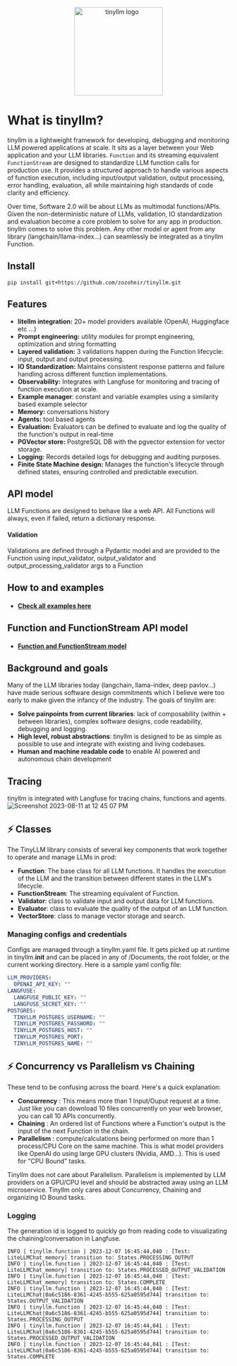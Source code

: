 <p align="center">
  <img src="https://github.com/zozoheir/tinyllm/assets/42655961/3137025b-8750-4db9-ad71-0325fd7b1f19" width="200" height="200" alt="tinyllm logo">
</p>

# What is tinyllm?
tinyllm is a lightweight framework for developing, debugging and monitoring LLM powered applications at scale. It sits as a layer between your Web application and your LLM libraries.
`Function` and its streaming equivalent `FunctionStream` are designed to standardize LLM function calls for production use. 
It provides a structured approach to handle various aspects of function execution, including input/output validation, output processing, error handling, evaluation, all while maintaining high standards of code clarity and efficiency.

Over time, Software 2.0 will be about LLMs as multimodal functions/APIs. Given the non-deterministic nature of LLMs, validation, IO standardization and evaluation become a core problem to solve for any app in production. tinyllm comes to solve this problem.
Any other model or agent from any library (langchain/llama-index...) can seamlessly be integrated as a tinyllm Function.

## Install
```
pip install git+https://github.com/zozoheir/tinyllm.git
```
## Features
- **litellm integration:** 20+ model providers available (OpenAI, Huggingface etc ...)
- **Prompt engineering:** utility modules for prompt engineering, optimization and string formatting
- **Layered validation:** 3 validations happen during the Function lifecycle: input, output and output processing.
- **IO Standardization:** Maintains consistent response patterns and failure handling across different function implementations.
- **Observability:** Integrates with Langfuse for monitoring and tracing of function execution at scale.
- **Example manager**: constant and variable examples using a similarity based example selector
- **Memory:** conversations history
- **Agents:** tool based agents
- **Evaluation:** Evaluators can be defined to evaluate and log the quality of the function's output in real-time
- **PGVector store:** PostgreSQL DB with the pgvector extension for vector storage.
- **Logging:** Records detailed logs for debugging and auditing purposes.
- **Finite State Machine design:** Manages the function's lifecycle through defined states, ensuring controlled and predictable execution.

## API model
LLM Functions are designed to behave like a web API. All Functions will always, even if failed, return a dictionary response.

#### Validation
Validations are defined through a Pydantic model and are provided to the Function using input_validator, output_validator and output_processing_validator args to a Function
 
## How to and examples
* ####  [Check all examples here](https://github.com/zozoheir/tinyllm/blob/main/docs/examples.md)
## Function and FunctionStream API model
* ####  [Function and FunctionStream model](https://github.com/zozoheir/tinyllm/blob/main/docs/api_model.md)


## Background and goals
Many of the LLM libraries today (langchain, llama-index, deep pavlov...) have made serious software design commitments which I believe were too early to make given the infancy of the industry.
The goals of tinyllm are:
* **Solve painpoints from current libraries**: lack of composability (within + between libraries), complex software designs, code readability, debugging and logging.
* **High level, robust abstractions**: tinyllm is designed to be as simple as possible to use and integrate with existing and living codebases.
* **Human and machine readable code** to enable AI powered and autonomous chain development

## Tracing
tinyllm is integrated with Langfuse for tracing chains, functions and agents.
![Screenshot 2023-08-11 at 12 45 07 PM](https://github.com/zozoheir/tinyllm/assets/42655961/4d7c6ae9-e9a3-4795-9496-ad7905bc361e)


## ⚡ Classes
The TinyLLM library consists of several key components that work together to operate and manage LLMs in prod:
* **Function**: The base class for all LLM functions. It handles the execution of the LLM and the transition between different states in the LLM's lifecycle.
* **FunctionStream**: The streaming equivalent of Function. 
* **Validator**: class to validate input and output data for LLM functions.
* **Evaluator**: class to evaluate the quality of the output of an LLM function.
* **VectorStore**: class to manage vector storage and search.

### Managing configs and credentials
Configs are managed through a tinyllm.yaml file. It gets picked up at runtime in tinyllm.__init__ and can be placed in any of /Documents, the root folder, or the current working directory. Here is a sample yaml config file:
```yaml
LLM_PROVIDERS:
  OPENAI_API_KEY: ""
LANGFUSE:
  LANGFUSE_PUBLIC_KEY: ""
  LANGFUSE_SECRET_KEY: ""
POSTGRES:
  TINYLLM_POSTGRES_USERNAME: ""
  TINYLLM_POSTGRES_PASSWORD: ""
  TINYLLM_POSTGRES_HOST: ""
  TINYLLM_POSTGRES_PORT: 
  TINYLLM_POSTGRES_NAME: ""
```


## ⚡ Concurrency vs Parallelism vs Chaining
These tend to be confusing across the board. Here's a quick explanation:
- **Concurrency** : This means more than 1 Input/Ouput request at a time. Just like you can download 10 files 
concurrently on your web browser, you can call 10 APIs concurrently.
- **Chaining** : An ordered list of Functions where a Function's output is the input of the next Function in the chain.
- **Parallelism** : compute/calculations being performed on more than 1 process/CPU Core on the same machine. This is what 
model providers like OpenAI do using large GPU clusters (Nvidia, AMD...). This is used for "CPU Bound" tasks.

Tinyllm does not care about Parallelism. Parallelism is implemented by LLM providers
on a GPU/CPU level and should be abstracted away using an LLM microservice.
Tinyllm only cares about Concurrency, Chaining and organizing IO Bound tasks.

### Logging
The generation id is logged to quickly go from reading code to visualizating the chaining/conversation in Langfuse.

```
INFO | tinyllm.function | 2023-12-07 16:45:44,040 : [Test: LiteLLMChat_memory] transition to: States.PROCESSING_OUTPUT 
INFO | tinyllm.function | 2023-12-07 16:45:44,040 : [Test: LiteLLMChat_memory] transition to: States.PROCESSED_OUTPUT_VALIDATION 
INFO | tinyllm.function | 2023-12-07 16:45:44,040 : [Test: LiteLLMChat_memory] transition to: States.COMPLETE 
INFO | tinyllm.function | 2023-12-07 16:45:44,040 : [Test: LiteLLMChat|0a6c5186-8361-4245-b555-625a0595d744] transition to: States.OUTPUT_VALIDATION 
INFO | tinyllm.function | 2023-12-07 16:45:44,040 : [Test: LiteLLMChat|0a6c5186-8361-4245-b555-625a0595d744] transition to: States.PROCESSING_OUTPUT 
INFO | tinyllm.function | 2023-12-07 16:45:44,041 : [Test: LiteLLMChat|0a6c5186-8361-4245-b555-625a0595d744] transition to: States.PROCESSED_OUTPUT_VALIDATION 
INFO | tinyllm.function | 2023-12-07 16:45:44,041 : [Test: LiteLLMChat|0a6c5186-8361-4245-b555-625a0595d744] transition to: States.COMPLETE 
```
